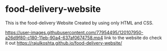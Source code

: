 # food-delivery-website
This is the food-delivery Website Created by using only HTML and CSS.

https://user-images.githubusercontent.com/77954495/120107950-a26d9f80-c180-11eb-90a4-637af0674758.mp4
link to the website do check it out https://rajulkoshta.github.io/food-delivery-website/
